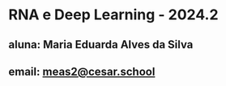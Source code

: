 # RNA e Deep Learning - 2024.2

## aluna: Maria Eduarda Alves da Silva
## email: meas2@cesar.school
